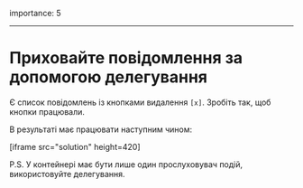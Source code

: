 importance: 5

---

# Приховайте повідомлення за допомогою делегування

Є список повідомлень із кнопками видалення `[x]`. Зробіть так, щоб кнопки працювали.

В результаті має працювати наступним чином:

[iframe src="solution" height=420]

P.S. У контейнері має бути лише один прослуховувач подій, використовуйте делегування.
